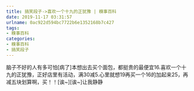 ```yaml
---
title: 搞笑段子->喜欢一个十九的正犹豫 | 糗事百科
date: 2019-11-17 03:31:57
urlname: 0ac922d594bc7722b6e1352168b7c427
tags: 
- 糗事百科
categories:
- 糗事百科
- 搞笑段子
---
```

脑子不好的人有多可怕[病了]本想出去买个面包，都挺贵的最便宜16.喜欢一个十九的正犹豫，正好店里有活动，满30减5.心里就想19再买一个16的加起来25，再减五块划算啊，买！！[诶~][诶~]让我静静


